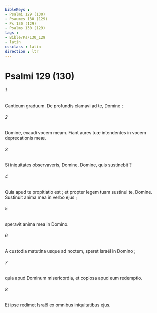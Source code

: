 ```yaml
---
bibleKeys : 
- Psalmi 129 (130)
- Psaumes 130 (129)
- Ps 130 (129)
- Psalms 130 (129)
tags : 
- Bible/Ps/130_129
- latin
cssclass : latin
direction : ltr
---
```


# Psalmi 129 (130)

###### 1
Canticum graduum. De profundis clamavi ad te, Domine ;
###### 2
Domine, exaudi vocem meam. Fiant aures tuæ intendentes in vocem deprecationis meæ.
###### 3
Si iniquitates observaveris, Domine, Domine, quis sustinebit ?
###### 4
Quia apud te propitiatio est ; et propter legem tuam sustinui te, Domine. Sustinuit anima mea in verbo ejus ;
###### 5
speravit anima mea in Domino.
###### 6
A custodia matutina usque ad noctem, speret Israël in Domino ;
###### 7
quia apud Dominum misericordia, et copiosa apud eum redemptio.
###### 8
Et ipse redimet Israël ex omnibus iniquitatibus ejus.
